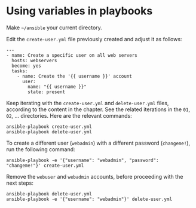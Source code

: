 # Using variables in playbooks

Make `~/ansible` your current directory.

Edit the `create-user.yml` file previously created and adjust it as follows:

```
---
- name: Create a specific user on all web servers
  hosts: webservers
  become: yes
  tasks:
    - name: Create the '{{ username }}' account
      user:
        name: "{{ username }}"
        state: present
```

Keep iterating with the `create-user.yml` and `delete-user.yml` files, according to the content in the chapter. See the related iterations in the `01`, `02`, ... directories. Here are the relevant commands:

```
ansible-playbook create-user.yml
ansible-playbook delete-user.yml
```

To create a different user (`webadmin`) with a different password (`changeme!`), run the following command:

```
ansible-playbook -e '{"username": "webadmin", "password": "changeme!"}' create-user.yml
```

Remove the `webuser` and `webadmin` accounts, before proceeding with the next steps:

```
ansible-playbook delete-user.yml
ansible-playbook -e '{"username": "webadmin"}' delete-user.yml
```
